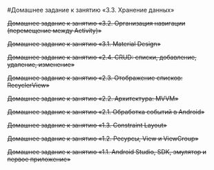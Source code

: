 #Домашнее задание к занятию «3.3. Хранение данных»

~~Домашнее задание к занятию «3.2. Организация навигации (перемещение между Activity)»~~

~~Домашнее задание к занятию «3.1. Material Design»~~

~~Домашнее задание к занятию «2.4. CRUD: списки, добавление, удаление, изменение»~~

~~Домашнее задание к занятию «2.3. Отображение списков: RecyclerView»~~

~~Домашнее задание к занятию «2.2. Архитектура: MVVM»~~

~~Домашнее задание к занятию «2.1. Обработка событий в Android»~~

~~Домашнее задание к занятию «1.3. Constraint Layout»~~

~~Домашнее задание к занятию «1.2. Ресурсы, View и ViewGroup»~~

~~Домашнее задание к занятию «1.1. Android Studio, SDK, эмулятор и первое приложение»~~
